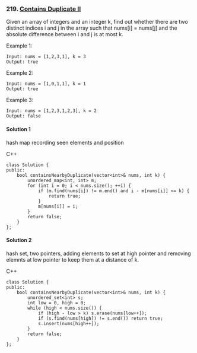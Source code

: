 ### 219\. [Contains Duplicate II](https://leetcode.com/problems/contains-duplicate-ii/)

Given an array of integers and an integer k, find out whether there are two distinct indices i and j in the array such that nums[i] = nums[j] and the absolute difference between i and j is at most k.

Example 1:
```
Input: nums = [1,2,3,1], k = 3
Output: true
```

Example 2:
```
Input: nums = [1,0,1,1], k = 1
Output: true
```
Example 3:
```
Input: nums = [1,2,3,1,2,3], k = 2
Output: false
```

#### Solution 1

hash map recording seen elements and position

C++

```
class Solution {
public:
    bool containsNearbyDuplicate(vector<int>& nums, int k) {
        unordered_map<int, int> m;
        for (int i = 0; i < nums.size(); ++i) {
            if (m.find(nums[i]) != m.end() and i - m[nums[i]] <= k) {
                return true;
            }
            m[nums[i]] = i;
        }
        return false;
    }
};
```

#### Solution 2

hash set, two pointers, adding elements to set at high pointer
and removing elemnts at low pointer to keep them at a distance
of k.

C++

```
class Solution {
public:
    bool containsNearbyDuplicate(vector<int>& nums, int k) {
        unordered_set<int> s;
        int low = 0, high = 0;
        while (high < nums.size()) {
            if (high - low > k) s.erase(nums[low++]);
            if (s.find(nums[high]) != s.end()) return true;
            s.insert(nums[high++]);
        }
        return false;
    }
};
```
